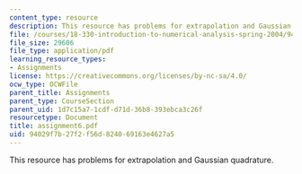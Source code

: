 ```yaml
---
content_type: resource
description: This resource has problems for extrapolation and Gaussian quadrature.
file: /courses/18-330-introduction-to-numerical-analysis-spring-2004/94029f7b27f2f56d824069163e4627a5_assignment6.pdf
file_size: 29606
file_type: application/pdf
learning_resource_types:
- Assignments
license: https://creativecommons.org/licenses/by-nc-sa/4.0/
ocw_type: OCWFile
parent_title: Assignments
parent_type: CourseSection
parent_uid: 1d7c15a7-1cdf-d71d-36b8-393ebca3c26f
resourcetype: Document
title: assignment6.pdf
uid: 94029f7b-27f2-f56d-8240-69163e4627a5
---
```

This resource has problems for extrapolation and Gaussian quadrature.